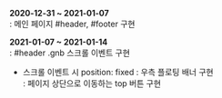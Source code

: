 **2020-12-31 ~ 2021-01-07**<br>
: 메인 페이지 #header, #footer 구현<br>

**2021-01-07 ~ 2021-01-14**   
: #header .gnb 스크롤 이벤트 구현<br>
- 스크롤 이벤트 시 position: fixed
: 우측 플로팅 배너 구현<br>
: 페이지 상단으로 이동하는 top 버튼 구현<br>

